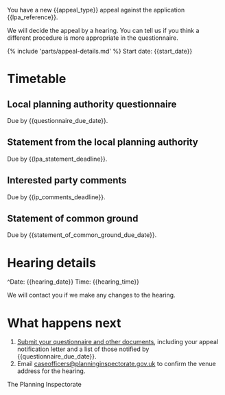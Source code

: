 You have a new {{appeal_type}} appeal against the application {{lpa_reference}}.

We will decide the appeal by a hearing. You can tell us if you think a different procedure is more appropriate in the questionnaire.

{% include 'parts/appeal-details.md' %}
Start date: {{start_date}}

# Timetable

## Local planning authority questionnaire
Due by {{questionnaire_due_date}}.

## Statement from the local planning authority
Due by {{lpa_statement_deadline}}.

## Interested party comments
Due by {{ip_comments_deadline}}.

## Statement of common ground
Due by {{statement_of_common_ground_due_date}}.

# Hearing details

^Date: {{hearing_date}}
Time: {{hearing_time}}

We will contact you if we make any changes to the hearing.

# What happens next

1. [Submit your questionnaire and other documents]({{front_office_url}}/manage-appeals/{{appeal_reference_number}}), including your appeal notification letter and a list of those notified by {{questionnaire_due_date}}.
2. Email caseofficers@planninginspectorate.gov.uk to confirm the venue address for the hearing.

The Planning Inspectorate
